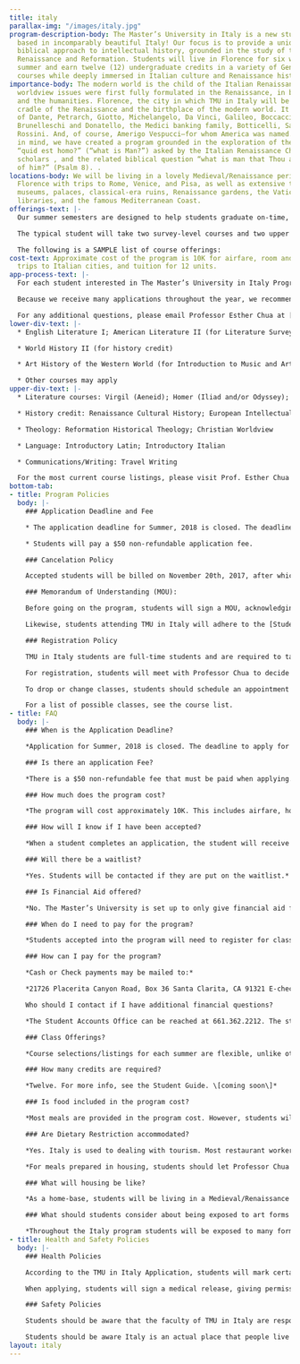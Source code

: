 ```yaml
---
title: italy
parallax-img: "/images/italy.jpg"
program-description-body: The Master’s University in Italy is a new study abroad program,
  based in incomparably beautiful Italy! Our focus is to provide a unique, deeply
  biblical approach to intellectual history, grounded in the study of the European
  Renaissance and Reformation. Students will live in Florence for six weeks in the
  summer and earn twelve (12) undergraduate credits in a variety of General Education
  courses while deeply immersed in Italian culture and Renaissance history.
importance-body: The modern world is the child of the Italian Renaissance. All modernist
  worldview issues were first fully formulated in the Renaissance, in both the sciences
  and the humanities. Florence, the city in which TMU in Italy will be based, is the
  cradle of the Renaissance and the birthplace of the modern world. It is the city
  of Dante, Petrarch, Giotto, Michelangelo, Da Vinci, Galileo, Boccaccio, Cimabue,
  Brunelleschi and Donatello, the Medici banking family, Botticelli, Savonarola, Machiavelli,
  Rossini. And, of course, Amerigo Vespucci—for whom America was named. With all this
  in mind, we have created a program grounded in the exploration of the dual questions
  “quid est homo?” (“what is Man?”) asked by the Italian Renaissance Christian Humanist
  scholars , and the related biblical question “what is man that Thou art mindful
  of him?” (Psalm 8). .
locations-body: We will be living in a lovely Medieval/Renaissance period villa in
  Florence with trips to Rome, Venice, and Pisa, as well as extensive time spent in
  museums, palaces, classical-era ruins, Renaissance gardens, the Vatican museum and
  libraries, and the famous Mediterranean Coast.
offerings-text: |-
  Our summer semesters are designed to help students graduate on-time, or even early, which means that the GE courses we offer every summer will be determined by the group of students selected and the faculty members who will join the program.

  The typical student will take two survey-level courses and two upper division Oxford-style tutorials. The academically intensive tutorials will have 2-5 students in socratic discussion—and in both the courses and the tutorials the major focus will be an exploratory discussion of Man: his origin, creative nature, purpose and end.

  The following is a SAMPLE list of course offerings:
cost-text: Approximate cost of the program is 10K for airfare, room and board, side
  trips to Italian cities, and tuition for 12 units.
app-process-text: |-
  For each student interested in The Master’s University in Italy Program, we will require a completed application and letters of recommendation, as listed on the application. The deadline for applications for Summer, 2018 is October 31st 2017. Likewise, applications for the following summers will have the same deadline of October 31st.

  Because we receive many applications throughout the year, we recommend that students complete and submit their applications (and recommendation letters) as early as possible. When an application is received and processed, students will receive a confirmation email with further instructions and additional information.

  For any additional questions, please email Professor Esther Chua at [italy@masters.edu](mailto:italy@masters.edu). We hope to hear from you soon!
lower-div-text: |-
  * English Literature I; American Literature II (for Literature Survey credit)

  * World History II (for history credit)

  * Art History of the Western World (for Introduction to Music and Art credit)

  * Other courses may apply
upper-div-text: |-
  * Literature courses: Virgil (Aeneid); Homer (Iliad and/or Odyssey); Shakespeare; Milton; Dante; Romanticism; Ovid and Classical Mythology; The Life, Influences and Writings of Robert and Elizabeth Browning

  * History credit: Renaissance Cultural History; European Intellectual History; History of Ancient Rome

  * Theology: Reformation Historical Theology; Christian Worldview

  * Language: Introductory Latin; Introductory Italian

  * Communications/Writing: Travel Writing

  For the most current course listings, please visit Prof. Esther Chua in the English Department or email [italy@masters.edu](mailto:italy@masters.edu).
bottom-tab:
- title: Program Policies
  body: |-
    ### Application Deadline and Fee

    * The application deadline for Summer, 2018 is closed. The deadline to apply for Summer, 2019 is Oct. 31st, 2018.

    * Students will pay a $50 non-refundable application fee.

    ### Cancelation Policy

    Accepted students will be billed on November 20th, 2017, after which the student will only get a certain amount of money back, depending on when the student cancels. If the student drops out in January 2018: 100% will be refunded; if in February 2018: 75%; if in March 2018: 50%; if in April 2018: 25%; and if after April 30th, 2018: 0% will be refunded. TMU in Italy expects accepted students to be committed before paying in December. [TMU Italy Financial Policy](/uploads/Italy%20Financial%20Policy.pdf)

    ### Memorandum of Understanding (MOU):

    Before going on the program, students will sign a MOU, acknowledging that they adhere to all travel, health, and conduct policies. This signature is required before going to TMU in Italy.

    Likewise, students attending TMU in Italy will adhere to the [Student Handbook](http://www.masters.edu/handbook)

    ### Registration Policy

    TMU in Italy students are full-time students and are required to take twelve units. Course selections for each summer will be determined by and designed for the students who have been accepted into the program. As in our program description, we will offer a range of courses that fulfill GE requirements as well as upper division credit.

    For registration, students will meet with Professor Chua to decide which courses the student will be taking during the month of November to discuss and register for classes. For the most current course listings, please visit Professor Esther Chua in the English Department or email italy@masters.edu.

    To drop or change classes, students should schedule an appointment to meet with Professor Chua. The Add/Drop period will end March 1st.

    For a list of possible classes, see the course list.
- title: FAQ
  body: |-
    ### When is the Application Deadline?

    *Application for Summer, 2018 is closed. The deadline to apply for Summer, 2019 is Oct. 31st, 2018. Click here for the Application.*

    ### Is there an application Fee?

    *There is a $50 non-refundable fee that must be paid when applying.*

    ### How much does the program cost?

    *The program will cost approximately 10K. This includes airfare, housing, most meals, and tuition.*

    ### How will I know if I have been accepted?

    *When a student completes an application, the student will receive a confirmation email with further instructions and additional information. Students will then undergo an interview process to determine if the student is a good fit for the rigorous academic nature of this program. Calls will also be made to students’ Academic and Spiritual advisor.*

    ### Will there be a waitlist?

    *Yes. Students will be contacted if they are put on the waitlist.*

    ### Is Financial Aid offered?

    *No. The Master’s University is set up to only give financial aid for the Fall and Spring semester, there is no available financial aid for post-session programs and courses.*

    ### When do I need to pay for the program?

    *Students accepted into the program will need to register for classes by the end of November. Their bill will be received November 20th of the month after they register; if the student opts for the payment plan, they will make five payments throughout the spring semester. If the student is using the Full Pay option, the full amount of the program will be due by December 10th.*

    ### How can I pay for the program?

    *Cash or Check payments may be mailed to:*

    *21726 Placerita Canyon Road, Box 36 Santa Clarita, CA 91321 E-check payments can also be made online at www.masters.edu/payments.*

    Who should I contact if I have additional financial questions?

    *The Student Accounts Office can be reached at 661.362.2212. The student can also email the office at accountinfo@masters.edu.*

    ### Class Offerings?

    *Course selections/listings for each summer are flexible, unlike other study abroad programs. The program is designed to help students graduate on-time and, if planned in advance, to graduate early. Students will meet with Professor Chua and together they will decide which classes will work best for the student. See the Student Guide \[coming soon\] for more info.*

    ### How many credits are required?

    *Twelve. For more info, see the Student Guide. \[coming soon\]*

    ### Is food included in the program cost?

    *Most meals are provided in the program cost. However, students will have free time to eat on their own. To cover this, we recommend that students bring their own spending money. As an estimate, students can budget $20-25 per week for any extra meals, desserts, gelato runs and coffee breaks that they may want.*

    ### Are Dietary Restriction accommodated?

    *Yes. Italy is used to dealing with tourism. Most restaurant workers can understand English and will be able to accommodate common dietary restriction. If students have an uncommon restriction, please let us know when applying and a special card with instructions on how to accommodate the student’s restriction will be made in Italian for the student to give to restaurant workers when ordering.*

    *For meals prepared in housing, students should let Professor Chua know of the student’s restriction and we will prepare accordingly.*

    ### What will housing be like?

    *As a home-base, students will be living in a Medieval/Renaissance period villa in the Florence country-side. During the program students will take trips to other cities such as Rome, Venice, and Cinque Terre, as schedules/opportunity permits. There the students will be staying in apartments together.*

    ### What should students consider about being exposed to art forms that include nudity?

    *Throughout the Italy program students will be exposed to many forms of art, including representations of the human form. Sometimes, this includes nudity. We understand that in humans’ fallen state, nudity is shameful and can sear a Christian’s conscience. We don’t want to hurt any student’s conscience and if a student thinks he or she will be tempted by the nudity represented in the art all over Italy, then the student should not participate in TMU in Italy. If the student is not sure, the student can meet with Professors Chua and Horner.*
- title: Health and Safety Policies
  body: |-
    ### Health Policies

    According to the TMU in Italy Application, students will mark certain medical conditions on the Application. Certain conditions, as guided by the Application, will require the student to consult with their physician as to the feasibility of participation. Those applicants who identify such conditions are required to provide a medical clearance (a doctor's written permission) as a prerequisite to participation in the TMU in Italy program. The TMU in Italy program is physically demanding and may exacerbate pre-existing medical conditions.

    When applying, students will sign a medical release, giving permission to the faculty to select a physician, to hospitalize, to secure proper treatment, to order injections, anesthesia, or surgery for the student in case of an emergency.

    ### Safety Policies

    Students should be aware that the faculty of TMU in Italy are responsible for the students’ safety and will do everything they can to ensure everyone’s safety. Students should also be prepared to foster a culture of safety. Please refer to the [Student Handbook](/handbook) for more student and faculty responsibilities. Students also will sign a Memorandum of Understanding which says the student will adhere to, among other things, safe conduct.

    Students should be aware Italy is an actual place that people live in. Certain things may seem strange and difficult to an American because of cultural differences. Because the program is also an immersive cultural experience, students are expected to show a certain amount of flexibility and a strong sense of personal responsibility. Prior to the start of the program, students will be brief on travel and safety procedures, which will help them navigate through the normal challenges of international travel.
layout: italy
---
```


